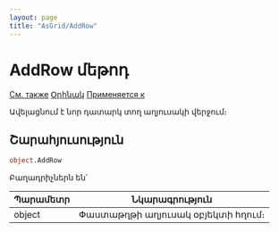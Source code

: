 ```yaml
---
layout: page
title: "AsGrid/AddRow"
---
```



# AddRow մեթոդ

[См. также](../AsGrid.md) [Օրինակ](../../Examples/E_AsGrid_AddRow_Value.html) [Применяется к](../AsGrid.md)

Ավելացնում է նոր դատարկ տող աղյուսակի վերջում։

## Շարահյուսություն

``` vb
object.AddRow
```

Բաղադրիչներն են՝


| Պարամետր  | Նկարագրություն |
|--|--|
| object | Փաստաթղթի աղյուսակ օբյեկտի հղում։ |

